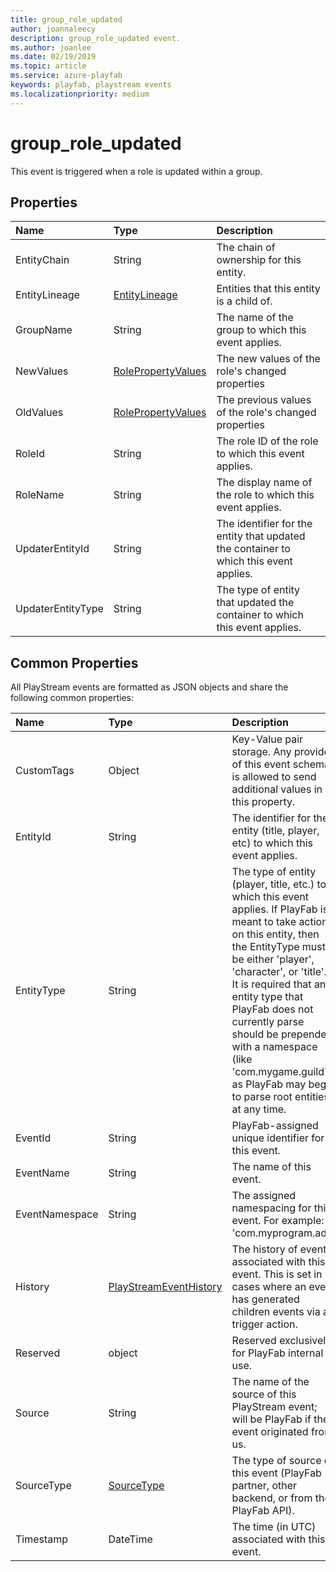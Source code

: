 ```yaml
---
title: group_role_updated
author: joannaleecy
description: group_role_updated event.
ms.author: joanlee
ms.date: 02/19/2019
ms.topic: article
ms.service: azure-playfab
keywords: playfab, playstream events
ms.localizationpriority: medium
---
```


# group_role_updated

This event is triggered when a role is updated within a group.

## Properties

|Name|Type|Description|
| :--------------------|:-------------------|:----------------------|
|EntityChain|String|The chain of ownership for this entity.|
|EntityLineage|[EntityLineage](data-types/entitylineage.md)|Entities that this entity is a child of.|
|GroupName|String|The name of the group to which this event applies.|
|NewValues|[RolePropertyValues](data-types/rolepropertyvalues.md)|The new values of the role's changed properties|
|OldValues|[RolePropertyValues](data-types/rolepropertyvalues.md)|The previous values of the role's changed properties|
|RoleId|String|The role ID of the role to which this event applies.|
|RoleName|String|The display name of the role to which this event applies.|
|UpdaterEntityId|String|The identifier for the entity that updated the container to which this event applies.|
|UpdaterEntityType|String|The type of entity that updated the container to which this event applies.|

## Common Properties

All PlayStream events are formatted as JSON objects and share the following common properties:

|Name|Type|Description|
| :--------------------|:-------------------|:----------------------|
|CustomTags|Object|Key-Value pair storage. Any provider of this event schema is allowed to send additional values in this property.|
|EntityId|String|The identifier for the entity (title, player, etc) to which this event applies.|
|EntityType|String|The type of entity (player, title, etc.) to which this event applies. If PlayFab is meant to take action on this entity, then the EntityType must be either 'player', 'character', or 'title'. It is required that any entity type that PlayFab does not currently parse should be prepended with a namespace (like 'com.mygame.guild') as PlayFab may begin to parse root entities at any time.|
|EventId|String|PlayFab-assigned unique identifier for this event.|
|EventName|String|The name of this event.|
|EventNamespace|String|The assigned namespacing for this event. For example: 'com.myprogram.ads'|
|History|[PlayStreamEventHistory](data-types/playstreameventhistory.md)|The history of events associated with this event. This is set in cases where an event has generated children events via a trigger action.|
|Reserved|object|Reserved exclusively for PlayFab internal use.|
|Source|String|The name of the source of this PlayStream event; will be PlayFab if the event originated from us.|
|SourceType|[SourceType](data-types/sourcetype.md)|The type of source of this event (PlayFab partner, other backend, or from the PlayFab API).|
|Timestamp|DateTime|The time (in UTC) associated with this event.|


